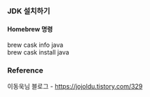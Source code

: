 ### JDK 설치하기

#### Homebrew 명령
brew cask info java  
brew cask install java

### Reference
이동욱님 블로그 - https://jojoldu.tistory.com/329
